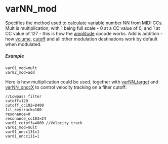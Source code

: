 ---
---
# varNN_mod

Specifies the method used to calculate variable number NN from MIDI CCs.
Mult is multiplication, with 1 being full scale - 0 at a CC value of 0,
and 1 at CC value of 127 - this is how the [amplitude](amplitude) opcode works.
Add is addition - how [volume](volume), [cutoff](cutoff) and all other
modulation destinations work by default when modulated.

##### Example

```
var01_mod=mult
var02_mod=add
```

Here is how multiplication could be used, together with [varNN_target](varNN_target)
and [varNN_onccX](varNN_onccX) to control velocity tracking on a filter cutoff:

```
//Lowpass filter
cutoff=120
cutoff_cc102=8400
fil_keytrack=100
resonance=0
resonance_cc103=24
var01_cutoff=4800 //Velocity track
var01_mod=mult
var01_oncc131=1
var01_oncc111=1
```
